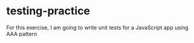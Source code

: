 # testing-practice
For this exercise, I am going to write unit tests for a JavaScript app using AAA pattern
